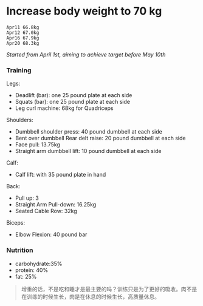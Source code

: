 # Increase body weight to 70 kg

`Apr11 66.8kg`<br>
`Apr12 67.0kg`<br>
`Apr16 67.9kg`<br>
`Apr20 68.3kg`<br>

<i>Started from April 1st, aiming to achieve target before May 10th</i>

### Training
Legs:
- Deadlift (bar): one 25 pound plate at each side
- Squats (bar): one 25 pound plate at each side
- Leg curl machine: 68kg for Quadriceps

Shoulders:
- Dumbbell shoulder press: 40 pound dumbbell at each side
- Bent over dumbbell Rear delt raise: 20 pound dumbbell at each side
- Face pull: 13.75kg
- Straight arm dumbbell lift: 10 pound dumbbell  at each side

Calf:
- Calf lift: with 35 pound plate in hand

Back:
- Pull up: 3
- Straight Arm Pull-down: 16.25kg
- Seated Cable Row: 32kg

Biceps:
- Elbow Flexion: 40 pound bar

### Nutrition
- carbohydrate:35%
- protein: 40%
- fat: 25%

> 增重的话，不是吃和睡才是最主要的吗？训练只是为了更好的吸收。肉不是在训练的时候生长，肉是在休息的时候生长，高质量休息。
